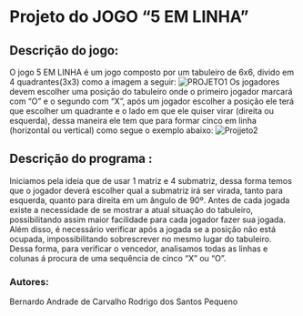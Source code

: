 # Projeto do  JOGO “5 EM LINHA”

## Descrição do jogo:

O jogo 5 EM LINHA é um jogo composto por um tabuleiro de 6x6, divido em 4 quadrantes(3x3) como a imagem a seguir:
![PROJETO1](https://user-images.githubusercontent.com/23217960/60698424-a37af100-9ec5-11e9-945a-8a5123c550d6.png)
Os jogadores devem escolher uma posição do tabuleiro onde o primeiro jogador marcará com “O” e o segundo com “X”, após um jogador escolher a posição ele terá que escolher um quadrante e o lado em que ele quiser virar (direita ou esquerda), dessa maneira ele tem que para formar cinco em linha (horizontal ou vertical) como segue o exemplo abaixo:
![Projjeto2](https://user-images.githubusercontent.com/23217960/60698499-ffde1080-9ec5-11e9-8e94-e83d8fb1dcd2.png)

## Descrição do programa :
Iniciamos pela ideia que de usar 1 matriz e 4 submatriz, dessa forma temos que o jogador deverá escolher qual a submatriz irá ser virada, tanto para esquerda, quanto para direita em um ângulo de 90º. Antes de cada jogada existe a necessidade de se mostrar a atual situação do tabuleiro, possibilitando assim maior facilidade para cada jogador fazer sua jogada. Além disso, é necessário verificar após a jogada se a posição não está ocupada, impossibilitando sobrescrever no mesmo lugar do tabuleiro.
Dessa forma, para verificar o vencedor, analisamos todas as linhas e colunas á procura de uma sequência de cinco “X” ou “O”.

### Autores:
Bernardo Andrade de Carvalho
Rodrigo dos Santos Pequeno
